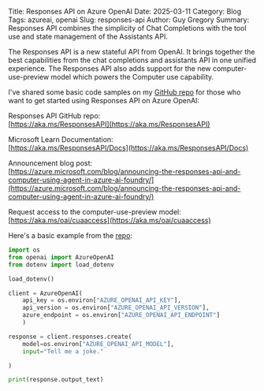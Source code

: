 Title: Responses API on Azure OpenAI
Date: 2025-03-11
Category: Blog
Tags: azureai, openai
Slug: responses-api
Author: Guy Gregory
Summary: Responses API combines the simplicity of Chat Completions with the tool use and state management of the Assistants API.

The Responses API is a new stateful API from OpenAI. It brings together the best capabilities from the chat completions and assistants API in one unified experience. The Responses API also adds support for the new computer-use-preview model which powers the Computer use capability.

I've shared some basic code samples on my [GitHub repo](https://aka.ms/ResponsesAPI) for those who want to get started using Responses API on Azure OpenAI:

Responses API GitHub repo:<br>
[https://aka.ms/ResponsesAPI](https://aka.ms/ResponsesAPI)

Microsoft Learn Documentation:<br>
[https://aka.ms/ResponsesAPI/Docs](https://aka.ms/ResponsesAPI/Docs)

Announcement blog post:<br>
[https://azure.microsoft.com/blog/announcing-the-responses-api-and-computer-using-agent-in-azure-ai-foundry/](https://azure.microsoft.com/blog/announcing-the-responses-api-and-computer-using-agent-in-azure-ai-foundry/)

Request access to the computer-use-preview model:<br>
[https://aka.ms/oai/cuaaccess](https://aka.ms/oai/cuaaccess)

Here's a basic example from the [repo](https://aka.ms/ResponsesAPI):

```python
import os
from openai import AzureOpenAI
from dotenv import load_dotenv

load_dotenv()

client = AzureOpenAI(
    api_key = os.environ["AZURE_OPENAI_API_KEY"],  
    api_version = os.environ["AZURE_OPENAI_API_VERSION"],
    azure_endpoint = os.environ["AZURE_OPENAI_API_ENDPOINT"]
    )

response = client.responses.create(
    model=os.environ["AZURE_OPENAI_API_MODEL"],
    input="Tell me a joke."

)

print(response.output_text)
```
